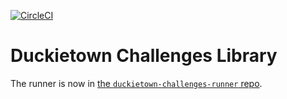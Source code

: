 [![CircleCI](https://circleci.com/gh/duckietown/duckietown-challenges.svg?style=shield)](https://circleci.com/gh/duckietown/duckietown-challenges)

# Duckietown Challenges Library

The runner is now in [the `duckietown-challenges-runner` repo](https://github.com/duckietown/duckietown-challenges-runner).
